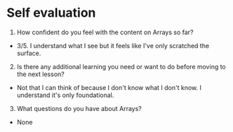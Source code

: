 # Self evaluation
1) How confident do you feel with the content on Arrays so far?
- 3/5. I understand what I see but it feels like I've only scratched the surface.
2) Is there any additional learning you need or want to do before moving to the next lesson?
- Not that I can think of because I don't know what I don't know. I understand it's only foundational. 
3) What questions do you have about Arrays?
- None